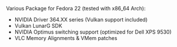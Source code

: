 Various Package for Fedora 22 (tested with x86_64 Arch):

- NVIDIA Driver 364.XX series (Vulkan support included)
- Vulkan LunarG SDK
- NVIDIA Optimus switching support (optimized for Dell XPS 9530)
- VLC Memory Alignments & VMem patches

